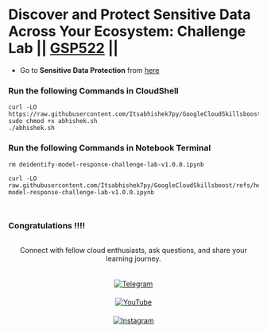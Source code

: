 
# Discover and Protect Sensitive Data Across Your Ecosystem: Challenge Lab || [GSP522](https://www.cloudskillsboost.google/focuses/109502?parent=catalog) ||


* Go to **Sensitive Data Protection** from [here](https://console.cloud.google.com/security/sensitive-data-protection/create/discoveryConfiguration;source=DATA_PROFILE_COVERAGE_DASHBOARD;discoveryType=4?project=)

 ### Run the following Commands in CloudShell

```
curl -LO https://raw.githubusercontent.com/Itsabhishek7py/GoogleCloudSkillsboost/refs/heads/main/Discover%20and%20Protect%20Sensitive%20Data%20Across%20Your%20Ecosystem%20Challenge%20Lab/abhishek.sh
sudo chmod +x abhishek.sh
./abhishek.sh
```

 ### Run the following Commands in  Notebook Terminal

```
rm deidentify-model-response-challenge-lab-v1.0.0.ipynb

curl -LO raw.githubusercontent.com/Itsabhishek7py/GoogleCloudSkillsboost/refs/heads/main/Discover%20and%20Protect%20Sensitive%20Data%20Across%20Your%20Ecosystem%20Challenge%20Lab/deidentify-model-response-challenge-lab-v1.0.0.ipynb



```
### Congratulations !!!!

<div style="text-align: center; display: flex; flex-direction: column; align-items: center; gap: 20px;">
  <p>Connect with fellow cloud enthusiasts, ask questions, and share your learning journey.</p>  

  <a href="https://t.me/+gBcgRTlZLyM4OGI1" target="_blank">
    <img src="https://img.shields.io/badge/Telegram_Group-2CA5E0?style=for-the-badge&logo=telegram&logoColor=white" alt="Telegram">
  </a>

  <a href="https://www.youtube.com/@drabhishek.5460?sub_confirmation=1" target="_blank">
    <img src="https://img.shields.io/badge/Subscribe-FF0000?style=for-the-badge&logo=youtube&logoColor=white" alt="YouTube">
  </a>

  <a href="https://www.instagram.com/drabhishek.5460/" target="_blank">
    <img src="https://img.shields.io/badge/Follow-%23E4405F?style=for-the-badge&logo=instagram&logoColor=white" alt="Instagram">
  </a>
</div>
